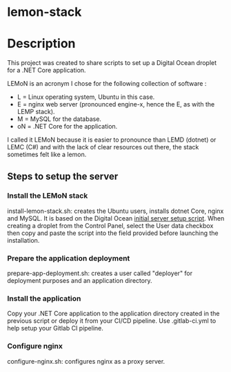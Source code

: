 # lemon-stack
# Description
This project was created to share scripts to set up a Digital Ocean droplet for a .NET Core application. 

LEMoN is an acronym I chose for the following collection of software : 
* L = Linux operating system, Ubuntu in this case.
* E = nginx web server (pronounced engine-x, hence the E, as with the LEMP stack).
* M = MySQL for the database.
* oN = .NET Core for the application.

I called it LEMoN because it is easier to pronounce than LEMD (dotnet) or LEMC (C#) and with the lack of clear resources out there, the stack sometimes felt like a lemon.

## Steps to setup the server
### Install the LEMoN stack
install-lemon-stack.sh: creates the Ubuntu users, installs dotnet Core, nginx and MySQL. It is based on the Digital Ocean [initial server setup script](https://www.digitalocean.com/community/tutorials/automating-initial-server-setup-with-ubuntu-18-04). When creating a droplet from the Control Panel, select the User data checkbox then copy and paste the script into the field provided before launching the installation.
### Prepare the application deployment
prepare-app-deployment.sh: creates a user called "deployer" for deployment purposes and an application directory.
### Install the application
Copy your .NET Core application to the application directory created in the previous script or deploy it from your CI/CD pipeline. Use .gitlab-ci.yml to help setup your Gitlab CI pipeline.
### Configure nginx
configure-nginx.sh: configures nginx as a proxy server.
